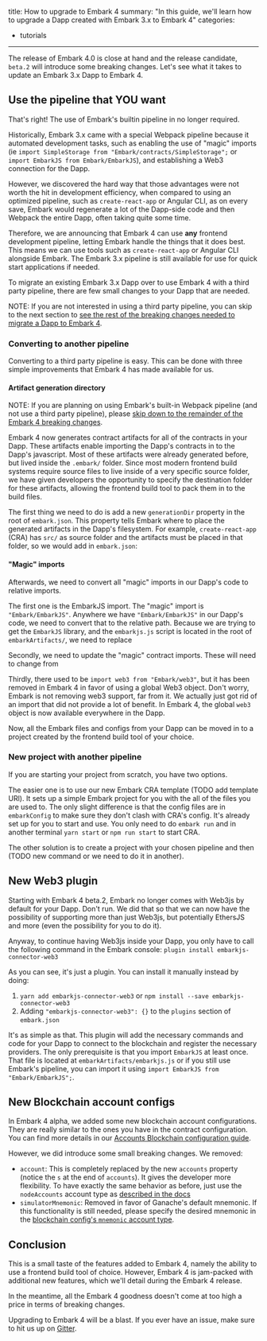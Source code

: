 title: How to upgrade to Embark 4
summary: "In this guide, we'll learn how to upgrade a Dapp created with Embark 3.x to Embark 4"
categories:
  - tutorials
---

The release of Embark 4.0 is close at hand and the release candidate, `beta.2` will introduce some breaking changes. Let's see what it takes to update an Embark 3.x Dapp to Embark 4.

## Use the pipeline that YOU want

That's right! The use of Embark's builtin pipeline in no longer required.

Historically, Embark 3.x came with a special Webpack pipeline because it automated development tasks, such as enabling the use of "magic" imports (ie `import SimpleStorage from "Embark/contracts/SimpleStorage";` or `import EmbarkJS from Embark/EmbarkJS`), and establishing a Web3 connection for the Dapp.

However, we discovered the hard way that those advantages were not worth the hit in development efficiency, when compared to using an optimized pipeline, such as `create-react-app` or Angular CLI, as on every save, Embark would regenerate a lot of the Dapp-side code and then Webpack the entire Dapp, often taking quite some time.

Therefore, we are announcing that Embark 4 can use **any** frontend development pipeline, letting Embark handle the things that it does best. This means we can use tools such as `create-react-app` or Angular CLI alongside Embark. The Embark 3.x pipeline is still available for use for quick start applications if needed.

To migrate an existing Embark 3.x Dapp over to use Embark 4 with a third party pipeline, there are few small changes to your Dapp that are needed.

NOTE: If you are not interested in using a third party pipeline, you can skip to the next section to [see the rest of the breaking changes needed to migrate a Dapp to Embark 4](#New-Web3-plugin).

### Converting to another pipeline
Converting to a third party pipeline is easy. This can be done with three simple improvements that Embark 4 has made available for us.
#### Artifact generation directory
NOTE: If you are planning on using Embark's built-in Webpack pipeline (and not use a third party pipeline), please [skip down to the remainder of the Embark 4 breaking changes](#New-Web3-plugin).

Embark 4 now generates contract artifacts for all of the contracts in your Dapp. These artifacts enable importing the Dapp's contracts in to the Dapp's javascript. Most of these artifacts were already generated before, but lived inside the `.embark/` folder. Since most modern frontend build systems require source files to live inside of a very specific source folder, we have given developers the opportunity to specify the destination folder for these artifacts, allowing the frontend build tool to pack them in to the build files.

The first thing we need to do is add a new `generationDir` property in the root of `embark.json`. This property tells Embark where to place the generated artifacts in the Dapp's filesystem. For example, `create-react-app` (CRA) has `src/` as source folder and the artifacts must be placed in that folder, so we would add in `embark.json`:


#### "Magic" imports
Afterwards, we need to convert all "magic" imports in our Dapp's code to relative imports.

The first one is the EmbarkJS import. The "magic" import is `"Embark/EmbarkJS"`. Anywhere we have `"Embark/EmbarkJS"` in our Dapp's code, we need to convert that to the relative path. Because we are trying to get the `EmbarkJS` library, and the `embarkjs.js` script is located in the root of  `embarkArtifacts/`, we need to replace 

Secondly, we need to update the "magic" contract imports. These will need to change from 

Thirdly, there used to be `import web3 from "Embark/web3"`, but it has been removed in Embark 4 in favor of using a global Web3 object. Don't worry, Embark is not removing web3 support, far from it. We actually just got rid of an import that did not provide a lot of benefit. In Embark 4, the global `web3` object is now available everywhere in the Dapp.

Now, all the Embark files and configs from your Dapp can be moved in to a project created by the frontend build tool of your choice.

### New project with another pipeline

If you are starting your project from scratch, you have two options.

The easier one is to use our new Embark CRA template (TODO add template URl). It sets up a simple Embark project for you with the all of the files you are used to. The only slight difference is that the config files are in `embarkConfig` to make sure they don't clash with CRA's config. It's already set up for you to start and use. You only need to do `embark run` and in another terminal `yarn start` or `npm run start` to start CRA.

The other solution is to create a project with your chosen pipeline and then (TODO new command or we need to do it in another).

## New Web3 plugin

Starting with Embark 4 beta.2, Embark no longer comes with Web3js by default for your Dapp. Don't run. We did that so that we can now have the possibility of supporting more than just Web3js, but potentially EthersJS and more (even the possibility for you to do it).

Anyway, to continue having Web3js inside your Dapp, you only have to call the following command in the Embark console: `plugin install embarkjs-connector-web3`

As you can see, it's just a plugin. You can install it manually instead by doing:
1. `yarn add embarkjs-connector-web3` or `npm install --save embarkjs-connector-web3`
2. Adding `"embarkjs-connector-web3": {}` to the `plugins` section of `embark.json`

It's as simple as that. This plugin will add the necessary commands and code for your Dapp to connect to the blockchain and register the necessary providers. The only prerequisite is that you import `EmbarkJS` at least once. That file is located at `embarkArtifacts/embarkjs.js` or if you still use Embark's pipeline, you can import it using `import EmbarkJS from "Embark/EmbarkJS";`.

## New Blockchain account configs

In Embark 4 alpha, we added some new blockchain account configurations. They are really similar to the ones you have in the contract configuration. You can find more details in our [Accounts Blockchain configuration guide](https://embark-site-develop.netlify.com/docs/blockchain_accounts_configuration.html).

However, we did introduce some small breaking changes. We removed: 
- `account`: This is completely replaced by the new `accounts` property (notice the `s` at the end of `accounts`). It gives the developer more flexibility. To have exactly the same behavior as before, just use the `nodeAccounts` account type as [described in the docs](https://embark.status.im/docs/blockchain_accounts_configuration.md#parameter-descriptions)
- `simulatorMnemonic`: Removed in favor of Ganache's default mnemonic. If this functionality is still needed, please specify the desired mnemonic in the [blockchain config's `mnemonic` account type](https://embark.status.im/docs/blockchain_accounts_configuration.md#parameter-descriptions).

## Conclusion

This is a small taste of the features added to Embark 4, namely the ability to use a frontend build tool of choice. However, Embark 4 is jam-packed with additional new features, which we'll detail during the Embark 4 release.

In the meantime, all the Embark 4 goodness doesn't come at too high a price in terms of breaking changes.

Upgrading to Embark 4 will be a blast. If you ever have an issue, make sure to hit us up on [Gitter](https://gitter.im/embark-framework/Lobby).
